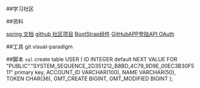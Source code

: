##学习社区

##资料

[spring 文档](https://spring.io/guides)
[github 社区项目](https://github.com/zuokun300/community)
[BootStrap组件](https://v3.bootcss.com/components/)
[GitHubAPP登陆API  OAuth](https://developer.github.com/apps/building-oauth-apps/creating-an-oauth-app/)

##工具
git
visual-paradigm

##脚本
`sql`
create table USER
(
  ID           INTEGER default NEXT VALUE FOR "PUBLIC"."SYSTEM_SEQUENCE_2D351212_B8BD_4C79_9D9E_00EC3B30F511"
    primary key,
  ACCOUNT_ID   VARCHAR(100),
  NAME         VARCHAR(50),
  TOKEN        CHAR(36),
  GMT_CREATE   BIGINT,
  GMT_MODIFIED BIGINT
);



